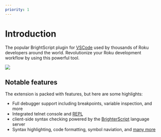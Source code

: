 ```yaml
---
priority: 1
---
```

# Introduction
The popular BrightScript plugin for [VSCode](https://code.visualstudio.com/) used by thousands of Roku developers around the world. Revolutionize your Roku development workflow by using this powerful tool. 

<img src="https://user-images.githubusercontent.com/2544493/78854455-5e08c880-79ef-11ea-8eb4-1f2d74230842.gif" style="max-width: 100%; max-height: 100%"/>

## Notable features
The extension is packed with features, but here are some highlights:
 - Full debugger support including breakpoints, variable inspection, and more
 - Integrated telnet console and [REPL](https://en.wikipedia.org/wiki/Read%E2%80%93eval%E2%80%93print_loop)
 - client-side syntax checking powered by the [BrighterScript](https://github.com/rokucommunity/brighterscript) language server
 - Syntax highlighting, code formatting, symbol naviation, and [many more](features.html)

